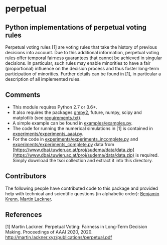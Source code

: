 # perpetual


## Python implementations of perpetual voting rules

Perpetual voting rules [1] are voting rules that take the history of previous
decisions into account. Due to this additional information, perpetual voting
rules offer temporal fairness guarantees that cannot be achieved in singular decisions.
In particular, such rules may enable minorities to have a fair (proportional)
influence on the decision process and thus foster long-term participation of minorities.
Further details can be found in [1], in particular a description of all
implemented rules.

## Comments

* This module requires Python 2.7 or 3.6+.
* It also requires the packages [gmpy2](https://gmpy2.readthedocs.io/), future, numpy, scipy and matplotlib (see [requirements.txt](requirements.txt)).
* A simple example can be found in [examples/examples.py](examples/examples.py).
* The code for running the numerical simulations in [1] is contained in [experiments/experiments_aaai.py](experiments/experiments_aaai.py).
* For the code in [experiments/experiments_incomplete.py](experiments/experiments_incomplete.py) and [experiments/experiments_complete.py](experiments/experiments_complete.py) data from [https://www.dbai.tuwien.ac.at/proj/sudema/data/data.zip](https://www.dbai.tuwien.ac.at/proj/sudema/data/data.zip) is required. Simply download the tsoi collection and extract it into this directory. 

## Contributors

The following people have contributed code to this package and provided help with technical and scientific questions (in alphabetic order): [Benjamin Krenn](https://github.com/benjaminkrenn), [Martin Lackner](http://martin.lackner.xyz/).

## References

[1] Martin Lackner. Perpetual Voting: Fairness in Long-Term Decision Making. Proceedings of AAAI 2020, 2020. http://martin.lackner.xyz/publications/perpetual.pdf
